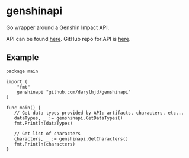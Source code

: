 # genshinapi

Go wrapper around a Genshin Impact API.

API can be found [here](https://api.genshin.dev/). GitHub repo for API is [here](https://github.com/genshindev/api).

## Example
```golang
package main

import (
	"fmt"
	genshinapi "github.com/darylhjd/genshinapi"
)

func main() {
   // Get data types provided by API: artifacts, characters, etc...
   dataTypes, _ := genshinapi.GetDataTypes()
   fmt.Println(dataTypes)
   
   // Get list of characters
   characters, _ := genshinapi.GetCharacters()
   fmt.Println(characters)
}
```
